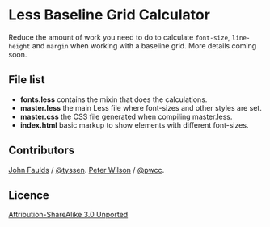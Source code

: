 # Less Baseline Grid Calculator

Reduce the amount of work you need to do to calculate <code>font-size</code>, <code>line-height</code> and <code>margin</code> when working with a baseline grid. More details coming soon.

## File list

- **fonts.less** contains the mixin that does the calculations.
- **master.less** the main Less file where font-sizes and other styles are set.
- **master.css** the CSS file generated when compiling master.less.
- **index.html** basic markup to show elements with different font-sizes.

## Contributors

[John Faulds](http://www.tyssendesign.com.au/) / [@tyssen](http://twitter.com/tyssen/).
[Peter Wilson](http://pwcc.cc/) / [@pwcc](http://twitter.com/pwcc/).

## Licence

[Attribution-ShareAlike 3.0 Unported](http://creativecommons.org/licenses/by-sa/3.0/)